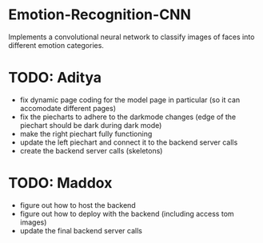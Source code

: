 # Emotion-Recognition-CNN
Implements a convolutional neural network to classify images of faces into different emotion categories. 


# TODO: Aditya
- fix dynamic page coding for the model page in particular (so it can accomodate different pages)
- fix the piecharts to adhere to the darkmode changes (edge of the piechart should be dark during dark mode)
- make the right piechart fully functioning
- update the left piechart and connect it to the backend server calls
- create the backend server calls (skeletons)

# TODO: Maddox
- figure out how to host the backend 
- figure out how to deploy with the backend (including access tom images)
- update the final backend server calls